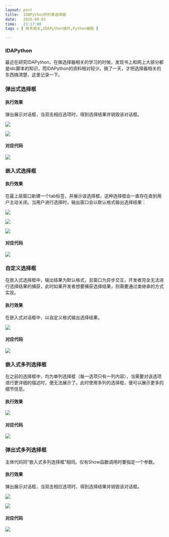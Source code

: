 ```yaml
--- 
layout: post
title:  IDAPython的列表选择器
date:   2016-09-01
time:   23:17:00
tags : [ 技术相关,IDAPython插件,Python编程 ]

---
```


### IDAPython

最近在研究IDAPython，在做选择器相关的学习的时候，发现书上和网上大部分都是idc脚本的知识，而IDAPython的资料相对较少。搞了一天，才把选择器相关的东西搞清楚，这里记录一下。

### 弹出式选择框

#### 执行效果

弹出展示对话框，当双击相应选项时，得到选择结果并销毁该对话框。

![](http://rootkiter.com/images/2016_09_01_23_08/1.png)

![](http://rootkiter.com/images/2016_09_01_23_08/2.png)


#### 对应代码

![](http://rootkiter.com/images/2016_09_01_23_08/3.png)


### 嵌入式选择框

#### 执行效果

在最上层窗口新建一个tab标签，并展示该选择框，这种选择框会一直存在直到用户主动关闭。当用户进行选择时，输出窗口会以默认格式输出选择结果：  

![](http://rootkiter.com/images/2016_09_01_23_08/4.png)

![](http://rootkiter.com/images/2016_09_01_23_08/5.png)

![](http://rootkiter.com/images/2016_09_01_23_08/6.png)

#### 对应代码

![](http://rootkiter.com/images/2016_09_01_23_08/7.png)

### 自定义选择框在嵌入式选择框中，输出结果为默认格式，且窗口为异步交互，开发者完全无法进行选择结果的捕获，此时如果开发者想要捕获选择结果，则需要通过类继承的方式实现。
#### 执行效果

在嵌入式对话框中，以自定义格式输出选择结果。  

![](http://rootkiter.com/images/2016_09_01_23_08/8.png)

#### 对应代码

![](http://rootkiter.com/images/2016_09_01_23_08/9.png)

### 嵌入式多列选择框

在之前的选择框中，均为单列选择框（每一选项只有一列内容），当需要对该选项进行更详细的描述时，便无法展示了。此时使用多列的选择框，便可以展示更多的细节信息。

#### 执行效果


![](http://rootkiter.com/images/2016_09_01_23_08/10.png)

#### 对应代码

![](http://rootkiter.com/images/2016_09_01_23_08/11.png)

### 弹出式多列选择框主体代码同“嵌入式多列选择框”相同。仅有Show函数调用时要指定一个参数。#### 执行效果

弹出展示对话框，当双击相应选项时，得到选择结果并销毁该对话框。

![](http://rootkiter.com/images/2016_09_01_23_08/12.png)

![](http://rootkiter.com/images/2016_09_01_23_08/13.png)

#### 对应代码

![](http://rootkiter.com/images/2016_09_01_23_08/14.png)

